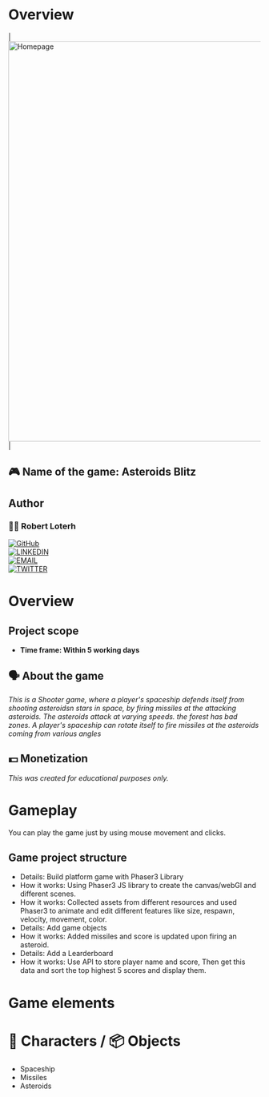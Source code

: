 # Overview
|<img width="800" alt="Homepage" src="https://user-images.githubusercontent.com/12745474/131269233-b9cbde0d-ca91-4bb8-86bb-08e3c2e6c132.png">|

## 🎮️ Name of the game: Asteroids Blitz

## Author

### 👨‍💻 Robert Loterh

[![GitHub](https://img.shields.io/badge/-GitHub-000?style=for-the-badge&logo=GitHub&logoColor=white)](https://github.com/rloterh) <br>
[![LINKEDIN](https://img.shields.io/badge/-LINKEDIN-0077B5?style=for-the-badge&logo=Linkedin&logoColor=white)](https://www.linkedin.com/in/robert-loterh/) <br>
[![EMAIL](https://img.shields.io/badge/-EMAIL-D14836?style=for-the-badge&logo=Mail.Ru&logoColor=white)](mailto:rloterh@gmail.com) <br>
[![TWITTER](https://img.shields.io/badge/-TWITTER-1DA1F2?style=for-the-badge&logo=Twitter&logoColor=white)](https://twitter.com/RLoterh) <br>


# Overview

##  Project scope

- **Time frame: Within 5 working days**

## 🗣️ About the game

_This is a Shooter game, where a player's spaceship defends itself from shooting asteroidsn stars in space, by firing missiles at the attacking asteroids. The asteroids attack at varying speeds.  the forest has bad zones. A player's spaceship can rotate itself to fire missiles at the asteroids coming from various angles_

## 💵 Monetization

_This was created for educational purposes only._

# Gameplay

You can play the game just by using mouse movement and clicks.

## Game project structure

- Details: Build platform game with Phaser3 Library
- How it works: Using Phaser3 JS library to create the canvas/webGl and different scenes.
- How it works: Collected assets from different resources and used Phaser3 to animate and edit different features like size, respawn, velocity, movement, color.
- Details: Add game objects
- How it works: Added missiles and score is updated upon firing an asteroid.
- Details: Add a Learderboard
- How it works: Use API to store player name and score, Then get this data and sort the top highest 5 scores and display them.

# Game elements

# 👤 Characters / 📦️ Objects

- Spaceship
- Missiles
- Asteroids
